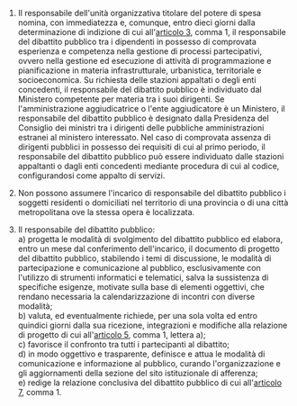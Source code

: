 1.  Il responsabile dell'unità organizzativa titolare del potere di spesa nomina, con immediatezza e, comunque, entro dieci giorni dalla determinazione di indizione di cui all'[articolo 3](/allegato-1.6-articolo-3/1), comma 1, il responsabile del dibattito pubblico tra i dipendenti in possesso di comprovata esperienza e competenza nella gestione di processi partecipativi, ovvero nella gestione ed esecuzione di attività di programmazione e pianificazione in materia infrastrutturale, urbanistica, territoriale e socioeconomica. Su richiesta delle stazioni appaltati o degli enti concedenti, il responsabile del dibattito pubblico è individuato dal Ministero competente per materia tra i suoi dirigenti. Se l'amministrazione aggiudicatrice o l'ente aggiudicatore è un Ministero, il responsabile del dibattito pubblico è designato dalla Presidenza del Consiglio dei ministri tra
    i dirigenti delle pubbliche amministrazioni estranei al ministero interessato. Nel caso di comprovata assenza di dirigenti pubblici in possesso dei requisiti di cui al primo periodo, il responsabile del dibattito pubblico può essere individuato dalle stazioni appaltanti o dagli enti concedenti mediante procedura di cui al codice, configurandosi come appalto di servizi. 

2.  Non possono assumere l'incarico di responsabile del dibattito pubblico i soggetti residenti o domiciliati nel territorio di una
    provincia o di una città metropolitana ove la stessa opera è localizzata. 

3.  Il responsabile del dibattito pubblico: <br>a) progetta le modalità di svolgimento del dibattito pubblico ed elabora, entro un mese dal conferimento dell'incarico, il documento di progetto del dibattito pubblico, stabilendo i temi di discussione, le modalità di partecipazione e comunicazione al pubblico, esclusivamente con l'utilizzo di strumenti informatici e telematici, salva la sussistenza di specifiche esigenze, motivate sulla base di elementi oggettivi, che rendano necessaria la calendarizzazione di incontri con diverse modalità; <br>b) valuta, ed eventualmente richiede, per una sola volta ed entro quindici giorni dalla sua ricezione, integrazioni e modifiche alla relazione di progetto di cui all'[articolo 5](/allegato-1.6-articolo-5/1), comma 1, lettera a); <br>c) favorisce il confronto tra tutti i partecipanti al dibattito; <br>d) in modo oggettivo e trasparente, definisce e attua le modalità di comunicazione e informazione al pubblico, curando l'organizzazione e gli aggiornamenti della sezione del sito istituzionale di afferenza; <br>e) redige la relazione conclusiva del dibattito pubblico di cui all'[articolo 7](/allegato-1.6-articolo-7/1), comma 1.